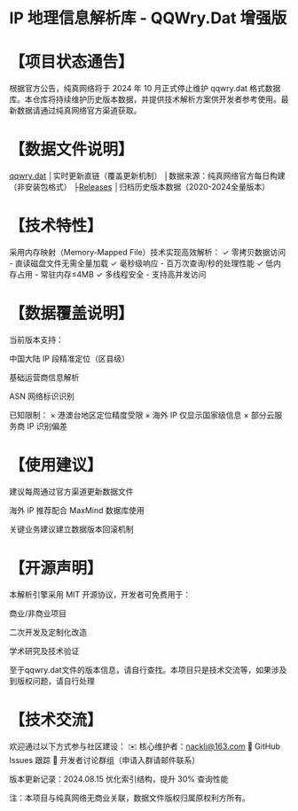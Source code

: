 # IP 地理信息解析库 - QQWry.Dat 增强版

# 【项目状态通告】
根据官方公告，纯真网络将于 2024 年 10 月正式停止维护 qqwry.dat 格式数据库。本仓库将持续维护历史版本数据，并提供技术解析方案供开发者参考使用。最新数据请通过纯真网络官方渠道获取。

# 【数据文件说明】
[qqwry.dat](https://raw.githubusercontent.com/nackli/qqwry/main/qqwry.dat) 
│实时更新直链（覆盖更新机制）
│数据来源：纯真网络官方每日构建（非安装包格式）
├[Releases](https://github.com/nackli/qqwry/releases)
│归档历史版本数据（2020-2024全量版本）

# 【技术特性】
采用内存映射（Memory-Mapped File）技术实现高效解析：
✓ 零拷贝数据访问 - 直读磁盘文件无需全量加载
✓ 毫秒级响应 - 百万次查询/秒的处理性能
✓ 低内存占用 - 常驻内存≤4MB
✓ 多线程安全 - 支持高并发访问

# 【数据覆盖说明】
当前版本支持：

中国大陆 IP 段精准定位（区县级）

基础运营商信息解析

ASN 网络标识识别

已知限制：
× 港澳台地区定位精度受限
× 海外 IP 仅显示国家级信息
× 部分云服务商 IP 识别偏差

# 【使用建议】

建议每周通过官方渠道更新数据文件

海外 IP 推荐配合 MaxMind 数据库使用

关键业务建议建立数据版本回滚机制

# 【开源声明】
本解析引擎采用 MIT 开源协议，开发者可免费用于：

商业/非商业项目

二次开发及定制化改造

学术研究及技术验证

至于qqwry.dat文件的版本信息，请自行查找。本项目只是技术交流等，如果涉及到版权问题，请自行处理

# 【技术交流】
欢迎通过以下方式参与社区建设：
✉️ 核心维护者：nackli@163.com
📝 GitHub Issues 跟踪
💬 开发者讨论群组（申请入群请邮件联系）

版本更新记录：2024.08.15 优化索引结构，提升 30% 查询性能

注：本项目与纯真网络无商业关联，数据文件版权归属原权利方所有。


